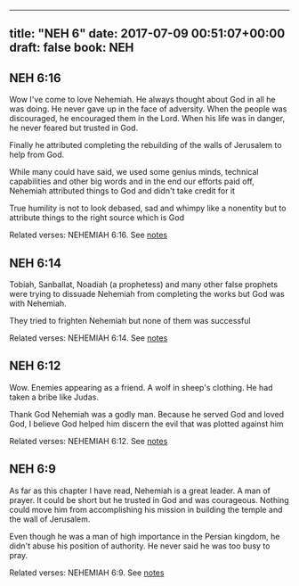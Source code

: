 
---
title: "NEH 6"
date: 2017-07-09 00:51:07+00:00
draft: false
book: NEH
---

## NEH 6:16

Wow I've come to love Nehemiah. He always thought about God in all he was doing. He never gave up in the face of adversity. When the people was discouraged, he encouraged them in the Lord. When his life was in danger, he never feared but trusted in God.

Finally he attributed completing the rebuilding of the walls of Jerusalem to help from God. 

While many could have said, we used some genius minds, technical capabilities and other big words and in the end our efforts paid off, Nehemiah attributed things to God and didn't take credit for it 

True humility is not to look debased, sad and whimpy like a nonentity but to attribute things to the right source which is God

Related verses: NEHEMIAH 6:16. See [notes](https://my.bible.com/notes/2675172962609127718)


## NEH 6:14

Tobiah, Sanballat, Noadiah (a prophetess) and many other false prophets were trying to dissuade Nehemiah from completing the works but God was with Nehemiah. 

They tried to frighten Nehemiah but none of them was successful

Related verses: NEHEMIAH 6:14. See [notes](https://my.bible.com/notes/2675168869622735119)


## NEH 6:12

Wow. Enemies appearing as a friend. A wolf in sheep's clothing. He had taken a bribe like Judas. 

Thank God Nehemiah was a godly man. Because he served God and loved God, I believe God helped him discern the evil that was plotted against him

Related verses: NEHEMIAH 6:12. See [notes](https://my.bible.com/notes/2675167398596436231)


## NEH 6:9

As far as this chapter I have read, Nehemiah is a great leader. A man of prayer. It could be short but he trusted in God and was courageous. Nothing could move him from accomplishing his mission in building the temple and the wall of Jerusalem.

Even though he was a man of high importance in the Persian kingdom, he didn't abuse his position of authority. He never said he was too busy to pray.

Related verses: NEHEMIAH 6:9. See [notes](https://my.bible.com/notes/2675165735169024255)

